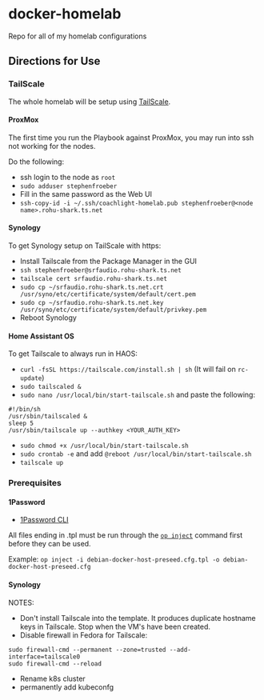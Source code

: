 # docker-homelab
Repo for all of my homelab configurations

## Directions for Use

### TailScale

The whole homelab will be setup using [TailScale](https://tailscale.com).

#### ProxMox

The first time you run the Playbook against ProxMox, you may run into ssh not working for the nodes.

Do the following:
- ssh login to the node as `root`
- `sudo adduser stephenfroeber`
- Fill in the same password as the Web UI
- `ssh-copy-id -i ~/.ssh/coachlight-homelab.pub stephenfroeber@<node name>.rohu-shark.ts.net`

#### Synology

To get Synology setup on TailScale with https:
- Install Tailscale from the Package Manager in the GUI
- `ssh stephenfroeber@srfaudio.rohu-shark.ts.net`
- `tailscale cert srfaudio.rohu-shark.ts.net`
- `sudo cp ~/srfaudio.rohu-shark.ts.net.crt /usr/syno/etc/certificate/system/default/cert.pem`
- `sudo cp ~/srfaudio.rohu-shark.ts.net.key /usr/syno/etc/certificate/system/default/privkey.pem`
- Reboot Synology

#### Home Assistant OS

To get Tailscale to always run in HAOS:
- `curl -fsSL https://tailscale.com/install.sh | sh` (It will fail on `rc-update`)
- `sudo tailscaled &`
- `sudo nano /usr/local/bin/start-tailscale.sh` and paste the following:
```
#!/bin/sh
/usr/sbin/tailscaled &
sleep 5
/usr/sbin/tailscale up --authkey <YOUR_AUTH_KEY>
```
- `sudo chmod +x /usr/local/bin/start-tailscale.sh`
- `sudo crontab -e` and add `@reboot /usr/local/bin/start-tailscale.sh`
- `tailscale up`



### Prerequisites

#### 1Password

- [1Password CLI](https://developer.1password.com/docs/cli/get-started/)

All files ending in .tpl must be run through the [`op inject`](https://developer.1password.com/docs/cli/secrets-config-files/) command first before they can be used.

Example:
`op inject -i debian-docker-host-preseed.cfg.tpl -o debian-docker-host-preseed.cfg`


#### Synology


NOTES:
- Don't install Tailscale into the template. It produces duplicate hostname keys in Tailscale. Stop when the VM's have been created.
- Disable firewall in Fedora for Tailscale:
```
sudo firewall-cmd --permanent --zone=trusted --add-interface=tailscale0
sudo firewall-cmd --reload
```
- Rename k8s cluster
- permanently add kubeconfg
